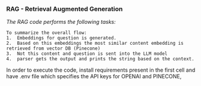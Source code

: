 ### RAG - Retrieval Augmented Generation
*The RAG code performs the following tasks:*

    To summarize the overall flow:
    1.  Embeddings for question is generated.
    2.  Based on this embeddings the most similar content embedding is retrieved from vector DB (Pinecone)
    3.  Not this content and question is sent into the LLM model
    4.  parser gets the output and prints the string based on the context.


In order to execute the code, install requirements present in the first cell and have .env file which specifies the API keys for OPENAI and PINECONE,